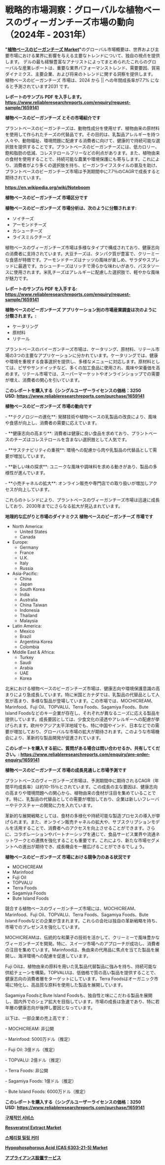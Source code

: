 <p><h1>戦略的市場洞察：グローバルな植物ベースのヴィーガンチーズ市場の動向（2024年 - 2031年）</h1></p><p><strong>"<a href="https://www.reliableresearchreports.com/plant-based-vegan-cheese-market-r1659141">植物ベースのビーガンチーズ Market</a>"</strong>のグローバル市場概要は、世界および主要市場における業界に影響を与える主要なトレンドについて、独自の視点を提供します。 デルの最も経験豊富なアナリストによってまとめられたこれらのグローバルな産業レポートは、重要な業界パフォーマンストレンド、需要要因、貿易ダイナミクス、主要企業、および将来のトレンドに関する洞察を提供します。 植物ベースのビーガンチーズ 市場は、2024 から || への年間成長率が7.7% になると予測されています2031 です。</p>
<p><strong>レポートのサンプル PDF を入手します。</strong><strong><a href="https://www.reliableresearchreports.com/enquiry/request-sample/1659141">https://www.reliableresearchreports.com/enquiry/request-sample/1659141</a></strong></p>
<p><strong>植物ベースのビーガンチーズ とその市場紹介です</strong></p>
<p><p>プラントベースのビーガンチーズは、動物性成分を使用せず、植物由来の原材料を使用して作られたチーズの代替品です。その目的は、乳製品アレルギーを持つ人々や、動物福祉、環境問題に配慮する消費者に向けて、健康的で持続可能な選択肢を提供することです。プラントベースのビーガンチーズには、低カロリー、飽和脂肪の低減、コレステロールフリーなどの利点があります。また、植物由来の食材を使用することで、持続可能な農業や環境保護にも寄与します。これにより、消費者がより多くの選択肢を持ち、ビーガンライフスタイルの普及を助け、プラントベースのビーガンチーズ市場は予測期間中に7.7％のCAGRで成長すると期待されています。</p><a href="https://en.wikipedia.org/wiki/Noteboom"></a></p>
<p><strong><a href="https://en.wikipedia.org/wiki/Noteboom">https://en.wikipedia.org/wiki/Noteboom</a></strong></p>
<p><strong>植物ベースのビーガンチーズ&nbsp;市場区分です</strong><strong></strong></p>
<p><strong>植物ベースのビーガンチーズ 市場分析は、次のように分類されます:</strong>&nbsp;</p>
<p><ul><li>ソイチーズ</li><li>アーモンドチーズ</li><li>カシューチーズ</li><li>ライスミルクチーズ</li></ul></p>
<p><p>植物ベースのヴィーガンチーズ市場は多様なタイプで構成されており、健康志向の消費者に支持されています。大豆チーズは、タンパク質が豊富で、クリーミーな食感が特徴です。アーモンドチーズはナッツの風味が楽しめ、サラダやスプレッドに最適です。カシューチーズはリッチで滑らかな味わいがあり、パスタソースに使用されます。米乳チーズはアレルギーに配慮した選択肢で、軽やかな風味が魅力です。</p></p>
<p><strong>レポートのサンプル PDF を入手する: <a href="https://www.reliableresearchreports.com/enquiry/request-sample/1659141">https://www.reliableresearchreports.com/enquiry/request-sample/1659141</a></strong></p>
<p><strong> 植物ベースのビーガンチーズ アプリケーション別の市場産業調査は次のように分類されます。:</strong></p>
<p><ul><li>ケータリング</li><li>原材料</li><li>リテール</li></ul></p>
<p><p>プラントベースのバイーガンチーズ市場は、ケータリング、原材料、リテール市場の3つの主要なアプリケーションに分かれています。ケータリングでは、健康や環境を重視する食事選択を提供し、多様なメニューに対応します。原材料としては、ピザやサンドイッチなど、多くの加工食品に使用され、風味や栄養価を高めます。リテール市場では、スーパーマーケットやオンラインショップでの需要が増え、消費者の関心を引いています。</p></p>
<p><strong>このレポートを購入する（シングルユーザーライセンスの価格：3250 USD:</strong><strong>&nbsp;<a href="https://www.reliableresearchreports.com/purchase/1659141">https://www.reliableresearchreports.com/purchase/1659141</a></strong></p>
<p><strong>植物ベースのビーガンチーズ 市場の動向です</strong></p>
<p><p>- **テクノロジーの進化**: 発酵技術や植物ベースの乳製品の改良により、風味や食感が向上し、消費者の需要に応えています。</p><p>  </p><p>- **健康志向の高まり**: 消費者は健康に良い食品を求めており、プラントベースのチーズはコレステロールを含まない選択肢として人気です。</p><p>- **サステナビリティの重視**: 環境への配慮から肉や乳製品の代替品として需要が増加しています。</p><p>- **新しい味の探求**: ユニークな風味や調味料を求める動きがあり、製品の多様性が進んでいます。</p><p>- **小売チャネルの拡大**: オンライン販売や専門店での取り扱いが増加しアクセスが向上しています。</p><p>これらのトレンドにより、プラントベースのヴィーガンチーズ市場は迅速に成長しており、2030年までにさらなる拡大が見込まれています。</p></p>
<p><strong>地理的な広がりと市場のダイナミクス 植物ベースのビーガンチーズ 市場です</strong></p>
<p><ul>
    <li>
        North America:
        <ul>
            <li>United States</li>
            <li>Canada</li>
        </ul>
    </li>
    <li>
        Europe:
        <ul>
            <li>Germany</li>
            <li>France</li>
            <li>U.K.</li>
            <li>Italy</li>
            <li>Russia</li>
        </ul>
    </li>
    <li>
        Asia-Pacific:
        <ul>
            <li>China</li>
            <li>Japan</li>
            <li>South Korea</li>
            <li>India</li>
            <li>Australia</li>
            <li>China Taiwan</li>
            <li>Indonesia</li>
            <li>Thailand</li>
            <li>Malaysia</li>
        </ul>
    </li>
    <li>
        Latin America:
        <ul>
            <li>Mexico</li>
            <li>Brazil</li>
            <li>Argentina Korea</li>
            <li>Colombia</li>
        </ul>
    </li>
    <li>
        Middle East & Africa:
        <ul>
            <li>Turkey</li>
            <li>Saudi</li>
            <li>Arabia</li>
            <li>UAE</li>
            <li>Korea</li>
        </ul>
    </li>
    </ul></p>
<p><p>北米における植物ベースのビーガンチーズ市場は、健康志向や環境保護意識の高まりにより急成長しています。特に米国とカナダでは、乳製品の代替品として人気が高まり、多様な製品が登場しています。この市場では、MOCHICREAM、Marinfood、Fuji Oil、TOPVALU、Terra Foods、Sagamiya Foods、Bute Island Foodsなどのキー企業が存在し、それぞれが異なるニーズに応える製品を提供しています。成長要因としては、少食文化の浸透やアレルギーへの配慮が挙げられます。欧州やアジア太平洋地域でも、特に中国やインド、日本などでの需要が増加しており、グローバルな市場の拡大が期待されます。このような市場機会により、革新的な製品開発が促進されています。</p></p>
<p><strong>このレポートを購入する前に、質問がある場合は問い合わせるか、共有してください。:&nbsp;<a href="https://www.reliableresearchreports.com/enquiry/pre-order-enquiry/1659141">https://www.reliableresearchreports.com/enquiry/pre-order-enquiry/1659141</a></strong></p>
<p><strong>植物ベースのビーガンチーズ 市場の成長見通しと市場予測です</strong></p>
<p><p>プラントベースのヴィーガンチーズ市場は、予測期間中に期待されるCAGR（年間平均成長率）は約10-15％とされています。この成長の主な要因は、健康志向の高まりや環境問題への関心から、植物由来の食材が注目を集めていることです。特に、乳製品の代替品としての需要が増加しており、企業は新しいフレーバーやテクスチャーの開発に力を入れています。</p><p>革新的な展開戦略としては、食材の多様化や持続可能な製造プロセスの導入が挙げられます。また、オンライン販売チャネルの拡大や、サブスクリプションモデルを活用することで、消費者へのアクセスを向上させることができます。さらに、コラボレーションやパートナーシップを通じて、食品サービス業界や流通ネットワークとの連携を強化することも重要です。これにより、新たな市場セグメントへの進出が期待でき、成長機会を一層広げることができるでしょう。</p></p>
<p><strong>植物ベースのビーガンチーズ 市場における競争力のある状況です</strong></p>
<p><ul><li>MOCHICREAM</li><li>Marinfood</li><li>Fuji Oil</li><li>TOPVALU</li><li>Terra Foods</li><li>Sagamiya Foods</li><li>Bute Island Foods</li></ul></p>
<p><p>競合する植物ベースのヴィーガンチーズ市場には、MOCHICREAM、Marinfood、Fuji Oil、TOPVALU、Terra Foods、Sagamiya Foods、Bute Island Foodsなどの企業が含まれます。これらの会社は独自の革新戦略を持ち、市場でのプレゼンスを強化しています。</p><p>MOCHICREAMは、伝統的な和菓子の技術を活かして、クリーミーで風味豊かなヴィーガンチーズを開発。特に、スイーツ市場へのアプローチが成功し、消費者の注目を集めています。Marinfoodは、魚由来の代用品に焦点を当てた製品を展開し、海洋環境への配慮を促進しています。</p><p>Fuji Oilは、植物由来の原料を用いた乳製品代替製品に強みを持ち、持続可能な供給チェーンを構築。TOPVALUは、低価格で質の高い製品を提供することで、健康志向の消費者層をターゲットにしています。Terra Foodsはオーガニック市場に特化し、高品質な原料を使用した製品を展開しています。</p><p>Sagamiya FoodsとBute Island Foodsも、独自性と味にこだわる製品を展開し、国内外でのシェア拡大を目指しています。市場の成長は急速であり、特に若年層の健康志向が後押し要因となっています。</p><p>以下は、一部企業の売上高です：</p><p>- MOCHICREAM: 非公開</p><p>- Marinfood: 5000万ドル（推定）</p><p>- Fuji Oil: 3億ドル（推定）</p><p>- TOPVALU: 2億ドル（推定）</p><p>- Terra Foods: 非公開</p><p>- Sagamiya Foods: 1億ドル（推定）</p><p>- Bute Island Foods: 6000万ドル（推定）</p></p>
<p><strong>このレポートを購入する（シングルユーザーライセンスの価格：3250 USD:</strong>&nbsp;<strong><a href="https://www.reliableresearchreports.com/purchase/1659141">https://www.reliableresearchreports.com/purchase/1659141</a></strong></p>
<p><strong><p><a href="https://medium.com/@emma_paterson_grant/%EC%84%B8%EA%B3%84-concrete-services-market-%EC%9D%80-2024%EC%97%90%EC%84%9C-2031%EB%A1%9C-%EC%97%B0%ED%8F%89%EA%B7%A0-%EC%A6%9D%EA%B0%80%EC%9C%A8%EC%9D%84-%EB%B3%B4%EC%9D%BC-%EA%B2%83%EC%9C%BC%EB%A1%9C-%EC%98%88%EC%83%81%EB%90%A9%EB%8B%88%EB%8B%A4-38aed879a33d">구체적인 서비스</a></p><p><a href="https://issuu.com/reportprime-2/docs/resveratrol-extract-market-size-203_e7dc2e98125aec">Resveratrol Extract Market</a></p><p><a href="https://medium.com/@emma_paterson_grant/%EA%B5%AC%ED%98%95-%EB%B0%80%EB%A7%81-%EC%BB%A4%ED%84%B0-%EC%8B%9C%EC%9E%A5%EC%9D%98-%EB%AF%B8%EB%9E%98-%EA%B8%80%EB%A1%9C%EB%B2%8C-%EC%8B%9C%EC%9E%A5-%EC%A0%84%EB%A7%9D-%EB%B0%8F-%EC%8B%9C%EC%9E%A5-%EB%8F%99%ED%96%A5-2024-2031-b06aa5331624">스페리컬 밀링 커터</a></p><p><a href="https://github.com/NarcisoFerry/Market-Research-Report-List-1/blob/main/hypophosphorous-acid-cas-6303-21-5-market.md">Hypophosphorous Acid (CAS 6303-21-5) Market</a></p><p><a href="https://medium.com/@jaydawisoky2014/appliance-installation-services-market-%E3%81%AE%E3%82%B0%E3%83%AD%E3%83%BC%E3%83%90%E3%83%AB%E5%B8%82%E5%A0%B4%E6%A6%82%E8%A6%81%E3%81%AF-%E4%B8%96%E7%95%8C%E3%81%8A%E3%82%88%E3%81%B3%E4%B8%BB%E8%A6%81%E5%B8%82%E5%A0%B4%E3%81%AB%E3%81%8A%E3%81%91%E3%82%8B%E6%A5%AD%E7%95%8C%E3%81%AB%E5%BD%B1%E9%9F%BF%E3%82%92%E4%B8%8E%E3%81%88%E3%82%8B%E4%B8%BB%E8%A6%81%E3%81%AA%E3%83%88%E3%83%AC%E3%83%B3%E3%83%89%E3%81%AB%E3%81%A4%E3%81%84%E3%81%A6-%E7%8B%AC%E8%87%AA%E3%81%AE%E8%A6%96%E7%82%B9%E3%82%92%E6%8F%90%E4%BE%9B%E3%81%97%E3%81%BE%E3%81%99-69533c432860">アプライアンス設置サービス</a></p></strong></p>
